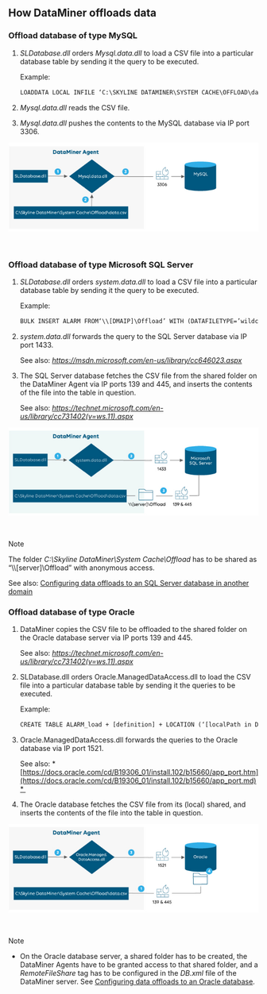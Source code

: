 ## How DataMiner offloads data

### Offload database of type MySQL

1. *SLDatabase.dll* orders *Mysql.data.dll* to load a CSV file into a particular database table by sending it the query to be executed.

    Example:

    ```txt
    LOADDATA LOCAL INFILE ‘C:\SKYLINE DATAMINER\SYSTEM CACHE\OFFLOAD\data.csv’INTO TABLE ALARM
    ```

2. *Mysql.data.dll* reads the CSV file.

3. *Mysql.data.dll* pushes the contents to the MySQL database via IP port 3306.

![](../../images/db_offload_mysql.jpg)

 

### Offload database of type Microsoft SQL Server

1. *SLDatabase.dll* orders *system.data.dll* to load a CSV file into a particular database table by sending it the query to be executed.

    Example:

    ```txt
    BULK INSERT ALARM FROM‘\\[DMAIP]\Offload’ WITH (DATAFILETYPE=’wildcard’, FIELDTERMINATOR = ‘\t’)
    ```

2. *system.data.dll* forwards the query to the SQL Server database via IP port 1433.

    See also: *<https://msdn.microsoft.com/en-us/library/cc646023.aspx>* 

3. The SQL Server database fetches the CSV file from the shared folder on the DataMiner Agent via IP ports 139 and 445, and inserts the contents of the file into the table in question.

    See also: *<https://technet.microsoft.com/en-us/library/cc731402(v=ws.11).aspx>* 

![](../../images/db_offload_mssql.jpg)

 

> [!NOTE]
> The folder *C:\\Skyline DataMiner\\System Cache\\Offload* has to be shared as “\\\\\[server\]\\Offload” with anonymous access.
>
> See also: [Configuring data offloads to an SQL Server database in another domain](../../part_7/SkylineDataminerFolder/DB_xml.md#configuring-data-offloads-to-an-sql-server-database-in-another-domain)

### Offload database of type Oracle

1. DataMiner copies the CSV file to be offloaded to the shared folder on the Oracle database server via IP ports 139 and 445.

    See also: *<https://technet.microsoft.com/en-us/library/cc731402(v=ws.11).aspx>* 

2. SLDatabase.dll orders Oracle.ManagedDataAccess.dll to load the CSV file into a particular database table by sending it the queries to be executed.

    Example:

    ```txt
    CREATE TABLE ALARM_load + [definition] + LOCATION (‘[localPath in Db.xml]’)MERGE INTO ALARM USING (SELECT x FROM ALARM_load)…DROP TABLE ALARM_load
    ```

3. Oracle.ManagedDataAccess.dll forwards the queries to the Oracle database via IP port 1521.

    See also: *[https://docs.oracle.com/cd/B19306_01/install.102/b15660/app_port.htm](https://docs.oracle.com/cd/B19306_01/install.102/b15660/app_port.md)* 

4. The Oracle database fetches the CSV file from its (local) shared, and inserts the contents of the file into the table in question.

![](../../images/db_offload_oracle.jpg)

 

> [!NOTE]
> -  On the Oracle database server, a shared folder has to be created, the DataMiner Agents have to be granted access to that shared folder, and a *RemoteFileShare* tag has to be configured in the *DB.xml* file of the DataMiner server. See [Configuring data offloads to an Oracle database](../../part_7/SkylineDataminerFolder/DB_xml.md#configuring-data-offloads-to-an-oracle-database).
>
